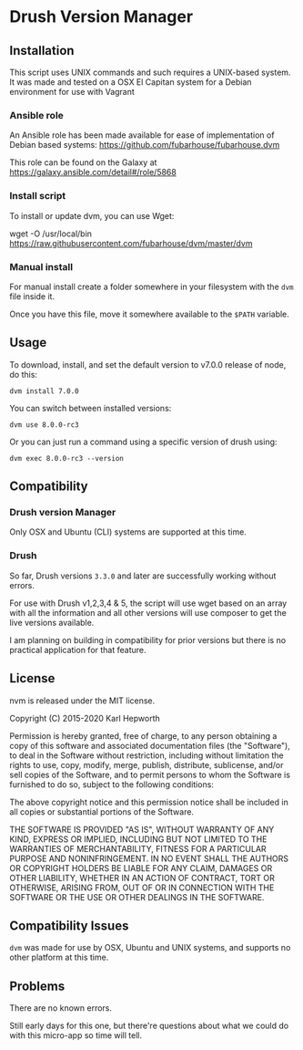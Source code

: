 # Drush Version Manager

## Installation

This script uses UNIX commands and such requires a UNIX-based system.
It was made and tested on a OSX El Capitan system for a Debian environment for use with Vagrant

### Ansible role

  An Ansible role has been made available for ease of implementation of Debian based systems: https://github.com/fubarhouse/fubarhouse.dvm

  This role can be found on the Galaxy at https://galaxy.ansible.com/detail#/role/5868

### Install script

To install or update dvm, you can use Wget:

  wget -O /usr/local/bin https://raw.githubusercontent.com/fubarhouse/dvm/master/dvm

### Manual install

For manual install create a folder somewhere in your filesystem with the `dvm` file inside it.

Once you have this file, move it somewhere available to the `$PATH` variable.

## Usage

To download, install, and set the default version to v7.0.0 release of node, do this:

    dvm install 7.0.0

You can switch between installed versions:

    dvm use 8.0.0-rc3

Or you can just run a command using a specific version of drush using:

    dvm exec 8.0.0-rc3 --version

## Compatibility

### Drush version Manager

Only OSX and Ubuntu (CLI) systems are supported at this time.

### Drush

So far, Drush versions `3.3.0` and later are successfully working without errors.

For use with Drush v1,2,3,4 & 5, the script will use wget based on an array with all the information and all other versions will use composer to get the live versions available.

I am planning on building in compatibility for prior versions but there is no practical application for that feature.

## License

nvm is released under the MIT license.


Copyright (C) 2015-2020 Karl Hepworth

Permission is hereby granted, free of charge, to any person obtaining a copy of this software and associated documentation files (the "Software"), to deal in the Software without restriction, including without limitation the rights to use, copy, modify, merge, publish, distribute, sublicense, and/or sell copies of the Software, and to permit persons to whom the Software is furnished to do so, subject to the following conditions:

The above copyright notice and this permission notice shall be included in all copies or substantial portions of the Software.

THE SOFTWARE IS PROVIDED "AS IS", WITHOUT WARRANTY OF ANY KIND, EXPRESS OR IMPLIED, INCLUDING BUT NOT LIMITED TO THE WARRANTIES OF MERCHANTABILITY, FITNESS FOR A PARTICULAR PURPOSE AND NONINFRINGEMENT. IN NO EVENT SHALL THE AUTHORS OR COPYRIGHT HOLDERS BE LIABLE FOR ANY CLAIM, DAMAGES OR OTHER LIABILITY, WHETHER IN AN ACTION OF CONTRACT, TORT OR OTHERWISE, ARISING FROM, OUT OF OR IN CONNECTION WITH THE SOFTWARE OR THE USE OR OTHER DEALINGS IN THE SOFTWARE.

## Compatibility Issues

`dvm` was made for use by OSX, Ubuntu and UNIX systems, and supports no other platform at this time.

## Problems

There are no known errors.

Still early days for this one, but there're questions about what we could do with this micro-app so time will tell.
